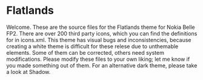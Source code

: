 # Flatlands
Welcome. These are the source files for the Flatlands theme for Nokia Belle FP2.
There are over 200 third party icons, which you can find the definitions for in icons.xml.
This theme has visual bugs and inconsistencies, because creating a white theme is difficult for these relese due to unthemable elements. Some of them can be corrected, others need system modifications.
Please modify these files to your own liking; let me know if you made something out of them.
For an alternative dark theme, please take a look at Shadow.
